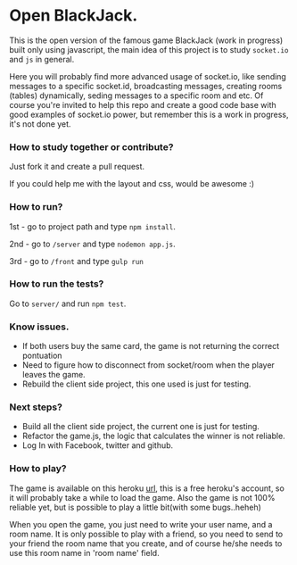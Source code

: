 #  Open BlackJack.   
This is the open version of the famous game BlackJack (work in progress) built only using javascript, the main idea of this project is to study `socket.io` and `js` in general. 

Here you will probably find more advanced usage of socket.io, like sending messages to a specific socket.id, broadcasting messages, creating rooms (tables) dynamically, seding messages to a specific room and etc. Of course you're invited to help this repo and create a good code base with good examples of socket.io power, but remember this is a work in progress, it's not done yet.

### How to study together or contribute?
Just fork it and create a pull request.

If you could help me with the layout and css, would be awesome :)

### How to run?
1st - go to project path and type `npm install`.

2nd - go to `/server` and type `nodemon app.js`.

3rd - go to `/front` and type `gulp run`

### How to run the tests?
Go to `server/` and run `npm test`.

### Know issues.

* If both users buy the same card, the game is not returning the correct pontuation
* Need to figure how to disconnect from socket/room when the player leaves the game.
* Rebuild the client side project, this one used is just for testing.


### Next steps?

* Build all the client side project, the current one is just for testing.
* Refactor the game.js, the logic that calculates the winner is not reliable.
* Log In with Facebook, twitter and github.

### How to play?

The game is available on this heroku [url](https://infinite-citadel-7060.herokuapp.com/), this is a free heroku's account, so it will probably take a while to load the game. Also the game is not 100% reliable yet, but is possible to play a little bit(with some bugs..heheh)

When you open the game, you just need to write your user name, and a room name. It is only possible to play with a friend, so you need to send to your friend the room name that you create, and of course he/she needs to use this room name in 'room name' field.
